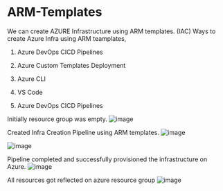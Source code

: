 # ARM-Templates

We can create AZURE Infrastructure using ARM templates. (IAC)
Ways to create Azure Infra using ARM teamplates,
1) Azure DevOps CICD Pipelines
2) Azure Custom Templates Deployment
3) Azure CLI 
4) VS Code 

1) Azure DevOps CICD Pipelines
   
Initially resource group was empty. 
![image](https://github.com/samirwadkar31/ARM-Templates/assets/74359548/03996c10-bbee-45d4-859f-897b4a36ba6a)

Created Infra Creation Pipeline using ARM templates.
![image](https://github.com/samirwadkar31/ARM-Templates/assets/74359548/17df3cc0-d190-4f2f-a406-b3c1a3a488e7)

![image](https://github.com/samirwadkar31/AzureInfraCreation_ARM_Templates/assets/74359548/0e1604ea-19ba-4851-aced-f70fb198139f)


Pipeline completed and successfully provisioned the infrastructure on Azure.
![image](https://github.com/samirwadkar31/ARM-Templates/assets/74359548/8a6b80e6-6082-4f84-a534-2752ac1b2e48)

All resources got reflected on azure resource group
![image](https://github.com/samirwadkar31/ARM-Templates/assets/74359548/809a9cd8-258c-4593-a341-89c6f61a2f2e)
